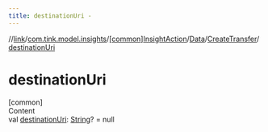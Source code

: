 ```yaml
---
title: destinationUri -
---
```

//[link](../../../../index.md)/[com.tink.model.insights](../../../index.md)/[[common]InsightAction](../../index.md)/[Data](../index.md)/[CreateTransfer](index.md)/[destinationUri](destination-uri.md)



# destinationUri  
[common]  
Content  
val [destinationUri](destination-uri.md): [String](https://kotlinlang.org/api/latest/jvm/stdlib/kotlin/-string/index.html)? = null  



